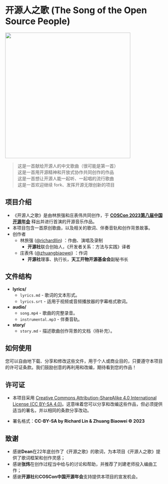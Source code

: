 # 开源人之歌 (The Song of the Open Source People)

<a href="https://www.youtube.com/watch?v=nTNHw43vS4g">
    <img src="https://img.youtube.com/vi/nTNHw43vS4g/maxresdefault.jpg" width="400">
</a>

> 这是一首献给开源人的中文歌曲（很可能是第一首）  
> 这是一首用开源精神和开放式协作共同创作的作品  
> 这是一首想让开源人能一起听、一起唱的流行歌曲  
> 这是一首欢迎继续 fork、发挥开源无限创新的项目

## 项目介绍

- 《开源人之歌》是由林旅强和庄表伟共同创作，于 **[COSCon 2023第八届中国开源年会](https://kaiyuanshe.cn/activity/coscon-2023)** 释出并进行首演的开源音乐作品。
- 本项目包含一首原创歌曲，以及相关的歌词、伴奏音轨和创作背景故事。
- 创作者
  - 林旅强 ([@richardllin](https://github.com/richardllin)) ：作曲、演唱及录制
    - **开源社**联合创始人，《开发者关系：方法与实践》译者
  - 庄表伟 ([@zhuangbiaowei](https://github.com/zhuangbiaowei)) ：作词
    - **开源社**理事、执行长，**天工开物开源基金会**副秘书长

## 文件结构

- **lyrics/**
  - `lyrics.md` - 歌词的文本形式。
  - `lyrics.srt` - 适用于视频或音频播放器的字幕格式歌词。
- **audio/**
  - `song.mp4` - 歌曲的完整录音。
  - `instrumental.mp3` - 伴奏音轨。
- **story/**
  - `story.md` - 描述歌曲创作背景的文档（待补充）。

## 如何使用

您可以自由地下载、分享和修改这些文件，用于个人或商业目的，只要遵守本项目的许可证条款。我们鼓励创意的再利用和改编，期待看到您的作品！

## 许可证

- 本项目采用 [Creative Commons Attribution-ShareAlike 4.0 International License (CC BY-SA 4.0)](https://creativecommons.org/licenses/by-sa/4.0/)。这意味着您可以分享和改编这些作品，但必须提供适当的署名，并以相同的条款分享改动。

- 署名格式：**CC-BY-SA by Richard Lin & Zhuang Biaowei © 2023**

## 致谢

- 感谢**Dean**在22年底创作了《开源之歌》的歌词，为本项目《开源人之歌》提供了歌词框架和创作灵感；
- 感谢**张炜**在创作过程当中给与的讨论和帮助，并推荐了刘建老师投入编曲工作；
- 感谢**开源社**和**COSCon中国开源年会**支持提供本项目的宣发机会。